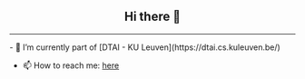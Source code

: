 
<h2 align=center>Hi there 👋</h2>
<hr/>
- 🔭 I’m currently part of [DTAI - KU Leuven](https://dtai.cs.kuleuven.be/)

- 📫 How to reach me: [here](https://ademkikaj.github.io)
<!--
**ademkikaj/ademkikaj** is a ✨ _special_ ✨ repository because its `README.md` (this file) appears on your GitHub profile.

Here are some ideas to get you started:


- 🌱 I’m currently learning ...
- 👯 I’m looking to collaborate on ...
- 🤔 I’m looking for help with ...
- 💬 Ask me about ...
- 😄 Pronouns: ...
- ⚡ Fun fact: ...
-->

